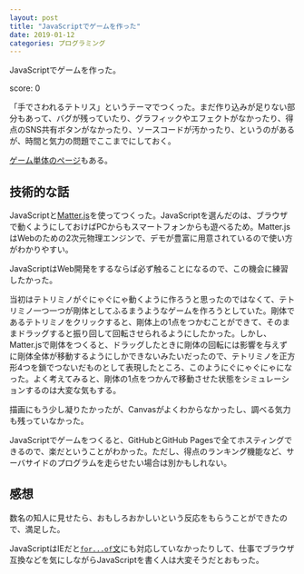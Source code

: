 ```yaml
---
layout: post
title: "JavaScriptでゲームを作った"
date: 2019-01-12
categories: プログラミング
---
```


 JavaScriptでゲームを作った。
<div id="score">score: 0</div>
<div id="game-aria"></div>

 「手でさわれるテトリス」というテーマでつくった。まだ作り込みが足りない部分もあって、バグが残っていたり、グラフィックやエフェクトがなかったり、得点のSNS共有ボタンがなかったり、ソースコードが汚かったり、というのがあるが、時間と気力の問題でここまでにしておく。

[ゲーム単体のページ](https://tomotakatakahashi.github.io/handtris/)もある。

## 技術的な話
 JavaScriptと[Matter.js](http://brm.io/matter-js/)を使ってつくった。JavaScriptを選んだのは、ブラウザで動くようにしておけばPCからもスマートフォンからも遊べるため。Matter.jsはWebのための2次元物理エンジンで、デモが豊富に用意されているので使い方がわかりやすい。
 
 JavaScriptはWeb開発をするならば必ず触ることになるので、この機会に練習したかった。

当初はテトリミノがぐにゃぐにゃ動くように作ろうと思ったのではなくて、テトリミノ一つ一つが剛体としてふるまうようなゲームを作ろうとしていた。剛体であるテトリミノをクリックすると、剛体上の1点をつかむことができて、そのままドラッグすると振り回して回転させられるようにしたかった。しかし、Matter.jsで剛体をつくると、ドラッグしたときに剛体の回転には影響を与えずに剛体全体が移動するようにしかできないみたいだったので、テトリミノを正方形4つを鎖でつないだものとして表現したところ、このようにぐにゃぐにゃになった。よく考えてみると、剛体の1点をつかんで移動させた状態をシミュレーションするのは大変な気もする。

描画にもう少し凝りたかったが、Canvasがよくわからなかったし、調べる気力も残っていなかった。

JavaScriptでゲームをつくると、GitHubとGitHub Pagesで全てホスティングできるので、楽だということがわかった。ただし、得点のランキング機能など、サーバサイドのプログラムを走らせたい場合は別かもしれない。

## 感想
 数名の知人に見せたら、おもしろおかしいという反応をもらうことができたので、満足した。

JavaScriptはIEだと[`for...of`文](https://developer.mozilla.org/ja/docs/Web/JavaScript/Reference/Statements/for...of)にも対応していなかったりして、仕事でブラウザ互換などを気にしながらJavaScriptを書く人は大変そうだとおもった。

<script src="https://tomotakatakahashi.github.io/handtris/matter.js"></script>
<script src="https://tomotakatakahashi.github.io/handtris/myscript.js"></script>

